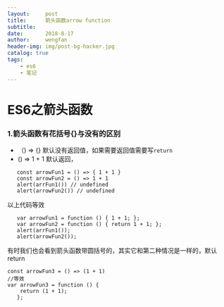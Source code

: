 ```yaml
---
layout:     post
title:      箭头函数arrow function
subtitle:   
date:       2018-8-17
author:     wengfan
header-img: img/post-bg-hacker.jpg
catalog: true
tags:
    - es6
    - 笔记
---
```

# ES6之箭头函数

### 1.箭头函数有花括号{}与没有的区别
 - （) => {} 默认没有返回值，如果需要返回值需要写```return```
 -  () => 1 + 1 默认返回，
 ```
    const arrowFun1 = () => { 1 + 1 }
    const arrowFun2 = () => 1 + 1
    alert(arrFun1()) // undefined
    alert(arrowFun2()) // undefined
 ```
 以上代码等效
 ```
    var arrowFun1 = function () { 1 + 1; };
    var arrowFun2 = function () { return 1 + 1; };
    alert(arrFun1());
    alert(arrowFun2());
 ```

 有时我们也会看到箭头函数带圆括号的，其实它和第二种情况是一样的，默认return
 ```
 const arrowFun3 = () => (1 + 1)
 //等效
 var arrowFun3 = function () { 
     return (1 + 1); 
    };
 ```
